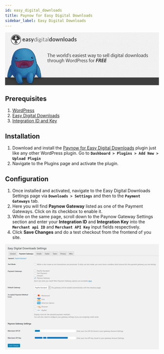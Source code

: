 ```yaml
---
id: easy_digital_downloads
title: Paynow for Easy Digital Downloads
sidebar_label: Easy Digital Downloads
---
```


![Easy Digital Downloads Banner](assets/easy_digital_downloads.png)

## Prerequisites

1. [WordPress](https://www.wordpress.org/)
2. [Easy Digital Downloads](https://wordpress.org/plugins/easy-digital-downloads/)
3. [Integration ID and Key](/docs/generation.md)

## Installation

1. Download and install the [Paynow for Easy Digital Downloads](https://github.com/paynow/Paynow-for-Easy-Digital-Downloads/archive/master.zip) plugin just like any other WordPress plugin. Go to **`Dashboard > Plugins > Add New > Upload Plugin`**
1. Navigate to the Plugins page and activate the plugin.

## Configuration

1. Once installed and activated, navigate to the Easy Digital Downloads Settings page via **`Downloads > Settings`** and then to the **`Payment Gateways`** tab.
1. Here you will find **Paynow Gateway** listed as one of the Payment Gateways. Click on its checkbox to enable it.
1. While on the same page, scroll down to the Paynow Gateway Settings section and enter your **Integration ID** and **Integration Key** into the **`Merchant api ID`** and **`Merchant API Key`** input fields respectively.
1. Click **Save Changes** and do a test checkout from the frontend of you site.

![Paynow for Easy Digital Downloads Settings](assets/edd-settings.png)



